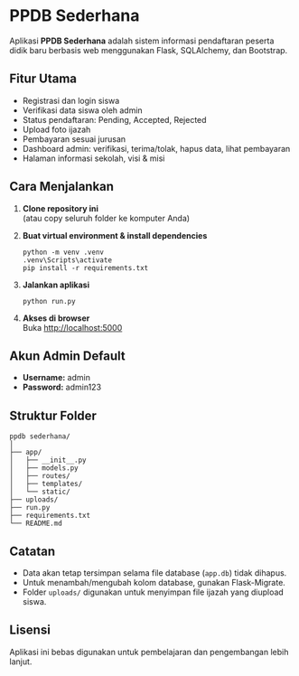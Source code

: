 # PPDB Sederhana

Aplikasi **PPDB Sederhana** adalah sistem informasi pendaftaran peserta didik baru berbasis web menggunakan Flask, SQLAlchemy, dan Bootstrap.

## Fitur Utama

- Registrasi dan login siswa
- Verifikasi data siswa oleh admin
- Status pendaftaran: Pending, Accepted, Rejected
- Upload foto ijazah
- Pembayaran sesuai jurusan
- Dashboard admin: verifikasi, terima/tolak, hapus data, lihat pembayaran
- Halaman informasi sekolah, visi & misi

## Cara Menjalankan

1. **Clone repository ini**  
   (atau copy seluruh folder ke komputer Anda)

2. **Buat virtual environment & install dependencies**

   ```
   python -m venv .venv
   .venv\Scripts\activate
   pip install -r requirements.txt
   ```

3. **Jalankan aplikasi**

   ```
   python run.py
   ```

4. **Akses di browser**  
   Buka [http://localhost:5000](http://localhost:5000)

## Akun Admin Default

- **Username:** admin
- **Password:** admin123

## Struktur Folder

```
ppdb sederhana/
│
├── app/
│   ├── __init__.py
│   ├── models.py
│   ├── routes/
│   ├── templates/
│   └── static/
├── uploads/
├── run.py
├── requirements.txt
└── README.md
```

## Catatan

- Data akan tetap tersimpan selama file database (`app.db`) tidak dihapus.
- Untuk menambah/mengubah kolom database, gunakan Flask-Migrate.
- Folder `uploads/` digunakan untuk menyimpan file ijazah yang diupload siswa.

## Lisensi

Aplikasi ini bebas digunakan untuk pembelajaran dan pengembangan lebih lanjut.
